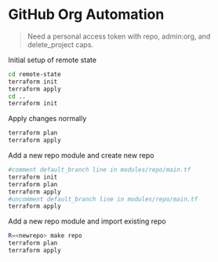 # GitHub Org Automation

> Need a personal access token with repo, admin:org, and delete_project caps.

Initial setup of remote state

```bash
cd remote-state
terraform init
terraform apply
cd ..
terraform init
```

Apply changes normally

```bash
terraform plan
terraform apply
```

Add a new repo module and create new repo

```bash
#comment default_branch line in modules/repo/main.tf
terraform init
terraform plan
terraform apply
#uncomment default_branch line in modules/repo/main.tf
terraform apply
```

Add a new repo module and import existing repo

```bash
R=<newrepo> make repo
terraform plan
terraform apply
```
